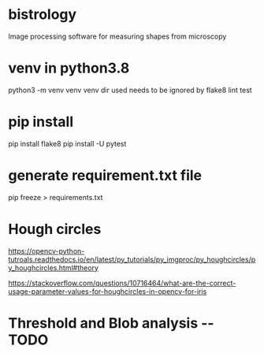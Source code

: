 # bistrology
Image processing software for measuring shapes from microscopy

# venv in python3.8
python3 -m venv venv
venv dir used needs to be ignored by flake8 lint test

# pip install
pip install flake8
pip install -U pytest

# generate requirement.txt file
pip freeze > requirements.txt

# Hough circles
https://opencv-python-tutroals.readthedocs.io/en/latest/py_tutorials/py_imgproc/py_houghcircles/py_houghcircles.html#theory

https://stackoverflow.com/questions/10716464/what-are-the-correct-usage-parameter-values-for-houghcircles-in-opencv-for-iris

# Threshold and Blob analysis -- TODO